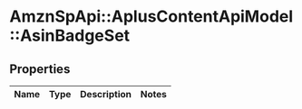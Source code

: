 # AmznSpApi::AplusContentApiModel::AsinBadgeSet

## Properties
Name | Type | Description | Notes
------------ | ------------- | ------------- | -------------

